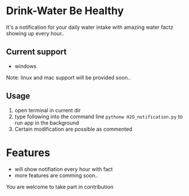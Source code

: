 # Drink-Water Be Healthy
It's a notification for your daily water intake with amazing water factz showing up every hour..

## Current support
- windows

Note: linux and mac support will be provided soon..

## Usage
1. open terminal in current dir
2. type following into the command line `pythonw H2O_notification.py` to run app in the background
3. Certain modification are possible as commented 

# Features
- will show notifiation every hour with fact
- more features are comming soon..

You are welcome to take part in contribution

